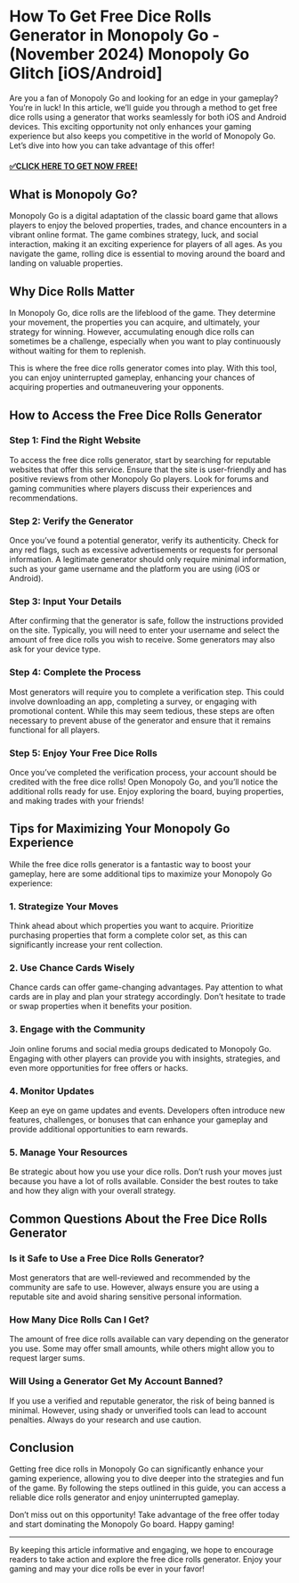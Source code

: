 # How To Get Free Dice Rolls Generator in Monopoly Go - (November 2024) Monopoly Go Glitch [iOS/Android]

Are you a fan of Monopoly Go and looking for an edge in your gameplay? You’re in luck! In this article, we’ll guide you through a method to get free dice rolls using a generator that works seamlessly for both iOS and Android devices. This exciting opportunity not only enhances your gaming experience but also keeps you competitive in the world of Monopoly Go. Let’s dive into how you can take advantage of this offer!

#### [✅CLICK HERE TO GET NOW FREE!](https://shorter.me/a5asC)

## What is Monopoly Go?

Monopoly Go is a digital adaptation of the classic board game that allows players to enjoy the beloved properties, trades, and chance encounters in a vibrant online format. The game combines strategy, luck, and social interaction, making it an exciting experience for players of all ages. As you navigate the game, rolling dice is essential to moving around the board and landing on valuable properties.

## Why Dice Rolls Matter

In Monopoly Go, dice rolls are the lifeblood of the game. They determine your movement, the properties you can acquire, and ultimately, your strategy for winning. However, accumulating enough dice rolls can sometimes be a challenge, especially when you want to play continuously without waiting for them to replenish.

This is where the free dice rolls generator comes into play. With this tool, you can enjoy uninterrupted gameplay, enhancing your chances of acquiring properties and outmaneuvering your opponents.

## How to Access the Free Dice Rolls Generator

### Step 1: Find the Right Website

To access the free dice rolls generator, start by searching for reputable websites that offer this service. Ensure that the site is user-friendly and has positive reviews from other Monopoly Go players. Look for forums and gaming communities where players discuss their experiences and recommendations.

### Step 2: Verify the Generator

Once you’ve found a potential generator, verify its authenticity. Check for any red flags, such as excessive advertisements or requests for personal information. A legitimate generator should only require minimal information, such as your game username and the platform you are using (iOS or Android).

### Step 3: Input Your Details

After confirming that the generator is safe, follow the instructions provided on the site. Typically, you will need to enter your username and select the amount of free dice rolls you wish to receive. Some generators may also ask for your device type.

### Step 4: Complete the Process

Most generators will require you to complete a verification step. This could involve downloading an app, completing a survey, or engaging with promotional content. While this may seem tedious, these steps are often necessary to prevent abuse of the generator and ensure that it remains functional for all players.

### Step 5: Enjoy Your Free Dice Rolls

Once you’ve completed the verification process, your account should be credited with the free dice rolls! Open Monopoly Go, and you’ll notice the additional rolls ready for use. Enjoy exploring the board, buying properties, and making trades with your friends!

## Tips for Maximizing Your Monopoly Go Experience

While the free dice rolls generator is a fantastic way to boost your gameplay, here are some additional tips to maximize your Monopoly Go experience:

### 1. **Strategize Your Moves**

Think ahead about which properties you want to acquire. Prioritize purchasing properties that form a complete color set, as this can significantly increase your rent collection.

### 2. **Use Chance Cards Wisely**

Chance cards can offer game-changing advantages. Pay attention to what cards are in play and plan your strategy accordingly. Don’t hesitate to trade or swap properties when it benefits your position.

### 3. **Engage with the Community**

Join online forums and social media groups dedicated to Monopoly Go. Engaging with other players can provide you with insights, strategies, and even more opportunities for free offers or hacks.

### 4. **Monitor Updates**

Keep an eye on game updates and events. Developers often introduce new features, challenges, or bonuses that can enhance your gameplay and provide additional opportunities to earn rewards.

### 5. **Manage Your Resources**

Be strategic about how you use your dice rolls. Don’t rush your moves just because you have a lot of rolls available. Consider the best routes to take and how they align with your overall strategy.

## Common Questions About the Free Dice Rolls Generator

### Is it Safe to Use a Free Dice Rolls Generator?

Most generators that are well-reviewed and recommended by the community are safe to use. However, always ensure you are using a reputable site and avoid sharing sensitive personal information.

### How Many Dice Rolls Can I Get?

The amount of free dice rolls available can vary depending on the generator you use. Some may offer small amounts, while others might allow you to request larger sums.

### Will Using a Generator Get My Account Banned?

If you use a verified and reputable generator, the risk of being banned is minimal. However, using shady or unverified tools can lead to account penalties. Always do your research and use caution.

## Conclusion

Getting free dice rolls in Monopoly Go can significantly enhance your gaming experience, allowing you to dive deeper into the strategies and fun of the game. By following the steps outlined in this guide, you can access a reliable dice rolls generator and enjoy uninterrupted gameplay.

Don’t miss out on this opportunity! Take advantage of the free offer today and start dominating the Monopoly Go board. Happy gaming!

---

By keeping this article informative and engaging, we hope to encourage readers to take action and explore the free dice rolls generator. Enjoy your gaming and may your dice rolls be ever in your favor!
